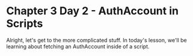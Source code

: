 # Chapter 3 Day 2 - AuthAccount in Scripts

Alright, let's get to the more complicated stuff. In today's lesson, we'll be learning about fetching an AuthAccount inside of a script.

